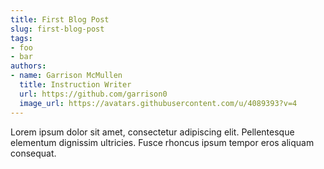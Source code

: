 ```yaml
---
title: First Blog Post
slug: first-blog-post
tags:
- foo
- bar
authors:
- name: Garrison McMullen
  title: Instruction Writer
  url: https://github.com/garrison0
  image_url: https://avatars.githubusercontent.com/u/4089393?v=4
---
```

Lorem ipsum dolor sit amet, consectetur adipiscing elit. Pellentesque elementum dignissim ultricies. Fusce rhoncus ipsum tempor eros aliquam consequat.

